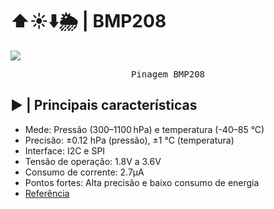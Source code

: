 # ⬆️☀️⬇️🌦️ | BMP208

<kbd>
  <img src = "img/BMP208.jpg">
</p>
  <p align = center>
    Pinagem BMP208
  </p>
</kbd>

## ▶️ | Principais características

- Mede: Pressão (300–1100 hPa) e temperatura (-40–85 °C)
- Precisão: ±0.12 hPa (pressão), ±1 °C (temperatura)
- Interface: I2C e SPI
- Tensão de operação: 1.8V a 3.6V
- Consumo de corrente: 2.7µA
- Pontos fortes: Alta precisão e baixo consumo de energia
- [Referência](https://www.makerhero.com/produto/sensor-de-pressao-e-temperatura-bmp280/)
